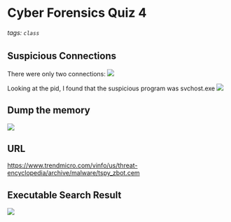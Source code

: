 # Cyber Forensics Quiz 4
###### tags: `class`

## Suspicious Connections
There were only two connections:
![](https://i.imgur.com/JNwuU9C.png)

Looking at the pid, I found that the suspicious program was svchost.exe
![](https://i.imgur.com/ELDAPBv.png)

## Dump the memory
![](https://i.imgur.com/sqjveey.png)


## URL
https://www.trendmicro.com/vinfo/us/threat-encyclopedia/archive/malware/tspy_zbot.cem

## Executable Search Result

![](https://i.imgur.com/nut3Z6T.png)


